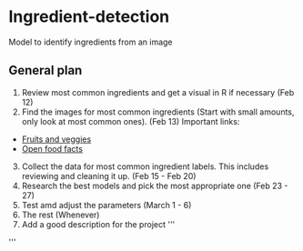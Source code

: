 # Ingredient-detection
Model to identify ingredients from an image


## General plan

1. Review most common ingredients and get a visual in R if necessary (Feb 12)
2. Find the images for most common ingredients (Start with small amounts, only look at most common ones). (Feb 13)
Important links:
* [Fruits and veggies](https://www.kaggle.com/kritikseth/fruit-and-vegetable-image-recognition)
* [Open food facts](https://world.openfoodfacts.org/cgi/search.pl?search_terms=ketchup&search_simple=1&action=process)
3. Collect the data for most common ingredient labels. This includes reviewing and cleaning it up. (Feb 15 - Feb 20)
4. Research the best models and pick the most appropriate one (Feb 23 - 27)
5. Test amd adjust the parameters (March 1 - 6)
6. The rest (Whenever)
7. Add a good description for the project
'''

'''